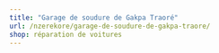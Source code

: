 ```yaml
---
title: "Garage de soudure de Gakpa Traoré"
url: /nzerekore/garage-de-soudure-de-gakpa-traore/
shop: réparation de voitures
---
```

